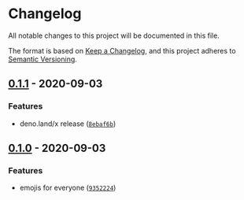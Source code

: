 # Changelog

All notable changes to this project will be documented in this file.

The format is based on [Keep a Changelog],
and this project adheres to [Semantic Versioning].

## [0.1.1] - 2020-09-03

### Features

- deno.land/x release ([`8ebaf6b`])

## [0.1.0] - 2020-09-03

### Features

- emojis for everyone ([`9352224`])

[keep a changelog]: https://keepachangelog.com/en/1.0.0/
[semantic versioning]: https://semver.org/spec/v2.0.0.html
[0.1.1]: https://github.com/denosaurs/emoji/compare/0.1.0...0.1.1
[`8ebaf6b`]: https://github.com/denosaurs/emoji/commit/8ebaf6beb3eefd329a5616ac4534fc2443af30e2
[0.1.0]: https://github.com/denosaurs/emoji/compare/0.1.0
[`9352224`]: https://github.com/denosaurs/emoji/commit/9352224eafb390f1b336593d8e1253b07daff5f6
